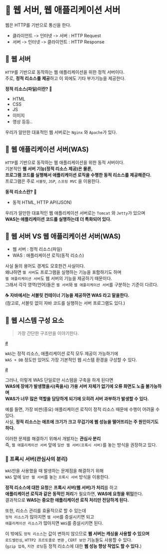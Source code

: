 # 📘 웹 서버, 웹 애플리케이션 서버
웹은 HTTP를 기반으로 통신을 한다.   
  
* 클라이언트 -> 인터넷 -> 서버 : HTTP Request 
* 서버 -> 인터넷 -> 클라이언트 : HTTP Response   

## 📖 웹 서버  
`HTTP`를 기반으로 동작하는 웹 애플리케이션을 위한 정적 서버이다.        
주로, **정적 리소스를 제공**하고 이 외에도 기타 부가기능을 제공한다.       

**정적 리소스(파일)이란? 🤔**   
* HTML
* CSS
* JS
* 이미지
* 영상 등등..  

우리가 알만한 대표적인 웹 서버로는 `Nginx` 와 `Apache`가 있다.    
 
## 📖 웹 애플리케이션 서버(WAS)  
`HTTP`를 기반으로 동작하는 웹 애플리케이션을 위한 동적 서버이다.   
기본적인 **웹 서버 기능(정적 리소스 제공)은 물론,**      
**프로그램 코드를 실행해서 애플리케이션 로직을 수행한 동적 리소스를 제공해준다.**       
프로그램은 주로 `서블릿`, `JSP`, `스프링 MVC` 을 이용한다.     

**동적 리소스란? 🤔**
* 동적 HTML, HTTP API(JSON)  

우리가 알만한 대표적인 웹 애플리케이션 서버로는 `Tomcat` 와 `Jetty`가 있으며       
**WAS는 애플리케이션 코드를 실행하는데 더 특화되어 있다.**     
       
## 📖 웹 서버 VS 웹 애플리케이션 서버(WAS)
   
* 웹 서버 : 정적 리소스(파일)   
* WAS : 애플리케이션 로직(동적 리소스)   
   
사실 둘의 용어도 경계도 모호한건 사실이다.    
왜냐하면 `웹 서버`도 프로그램을 실행하는 기능을 포함하기도 하며     
`웹 애플리케이션 서버`도 웹 서버의 기능을 제공하기 때문이다.    
그래서 각각 영역(언어)들은 `웹 서버`와 `웹 애플리케이션 서버`를 구분하는 기준이 다르다.       
       
**☕ 자바에서는 서블릿 컨테이너 기능을 제공하면 WAS 라고 말을한다.**   
(참고로, 서블릿 없이 자바 코드를 실행하는 서버 프로그램도 있다.)       

## 📖 웹 시스템 구성 요소   
> 가장 간단한 구조만을 이야기한다.          

[#](#)  

`WAS`는 정적 리소스, 애플리케이션 로직 모두 제공이 가능하기에       
`WAS + DB` 정도만 있어도 가장 기본적인 웹 시스템 환경을 구성할 수 있다.        

[#](#)  
     
그러나, 이렇게 WAS 단일로만 시스템을 구축을 하게 된다면   
**WAS에 장애가 발생했을시(죽을시) 가용 서버 자체가 없기에 오류 화면도 노출 불가능하며**  
**WAS가 너무 많은 역할을 담당하게 되기에 오히려 서버 과부하가 발생할 수 있다.**             
    
예를 들면, 가장 비싼(중요) 애플리케이션 로직이 정적 리소스 때문에 수행이 어려울 수 있다.          
사실, **정적 리소스는 애초에 크기가 크고 무겁기에 웹 성능을 떨어뜨리는 주 원인이기도 하다.**         
   
이러한 문제를 해결하기 위해서 개발자는 **관심사 분리**     
즉, `웹 애플리케이션 서버` 앞에 `일반 웹 서버(프록시 서버)`를 놓는 방식을 권장하고 있다.      
     
### 📄 프록시 서버(관심사의 분리)     
`WAS`만을  사용했을 때 발생하는 문제점을 해결하기 위해       
`WAS` 앞에 `일반 웹 서버`를 놓는 `프록시 서버` 방식을 이용한다.     
   
[]()     
   
**정적 리소스에 대한 요청**은 **프록시 서버(웹 서버)가 처리**를 하고          
**애플리케이션 로직과 같은 동적인 처리**가 필요하면, **WAS에 요청을 위임**한다.        
결과적으로 **WAS는 중요한 애플리케이션 로직 처리만 전담하게 된다.**            
          
[]()
  
또한, 리소스 관리를 효율적으로 할 수 있는데      
`정적 리소스`가 많아지면 `웹 서버`를 증설시키면 되고       
`애플리케이션 리소스`가 많아지면 `WAS`를 증설시키면 된다.       

     
이 밖에도 `정적 리소스`는 값이 변하지 않으므로 **웹 서버는 캐싱을 사용할 수 있으며**       
`로드밸런싱`, `HTTP2 프르토콜로 변환` , `CERT 보안` 기능들도 사용할 수 있다.          
(`gzip 압축`, `지연 로딩`등 정적 리소스에 대한 **웹 성능 향상 작업도 할 수 있다.**)       
   









 

     




